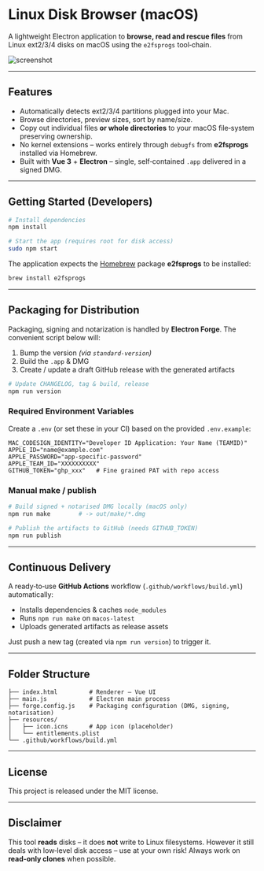 # Linux Disk Browser (macOS)

A lightweight Electron application to **browse, read and rescue files** from Linux ext2/3/4 disks on macOS using the `e2fsprogs` tool‑chain.

![screenshot](https://raw.githubusercontent.com/YOUR_GITHUB_USERNAME/e2fs-gui/main/.github/screenshot.png)

---

## Features

* Automatically detects ext2/3/4 partitions plugged into your Mac.
* Browse directories, preview sizes, sort by name/size.
* Copy out individual files **or whole directories** to your macOS file‑system preserving ownership.
* No kernel extensions – works entirely through `debugfs` from **e2fsprogs** installed via Homebrew.
* Built with **Vue 3** + **Electron** – single, self‑contained `.app` delivered in a signed DMG.

---

## Getting Started (Developers)

```bash
# Install dependencies
npm install

# Start the app (requires root for disk access)
sudo npm start
```

The application expects the [Homebrew](https://brew.sh) package **e2fsprogs** to be installed:

```bash
brew install e2fsprogs
```

---

## Packaging for Distribution

Packaging, signing and notarization is handled by **Electron Forge**.  The convenient script below will:

1. Bump the version _(via `standard-version`)_
2. Build the `.app` & DMG
3. Create / update a draft GitHub release with the generated artifacts

```bash
# Update CHANGELOG, tag & build, release
npm run version
```

### Required Environment Variables

Create a `.env` (or set these in your CI) based on the provided `.env.example`:

```env
MAC_CODESIGN_IDENTITY="Developer ID Application: Your Name (TEAMID)"
APPLE_ID="name@example.com"
APPLE_PASSWORD="app‑specific‑password"
APPLE_TEAM_ID="XXXXXXXXXX"
GITHUB_TOKEN="ghp_xxx"   # Fine grained PAT with repo access
```

### Manual make / publish

```bash
# Build signed + notarised DMG locally (macOS only)
npm run make        # -> out/make/*.dmg

# Publish the artifacts to GitHub (needs GITHUB_TOKEN)
npm run publish
```

---

## Continuous Delivery

A ready‑to‑use **GitHub Actions** workflow (`.github/workflows/build.yml`) automatically:

* Installs dependencies & caches `node_modules`
* Runs `npm run make` on `macos-latest`
* Uploads generated artifacts as release assets

Just push a new tag (created via `npm run version`) to trigger it.

---

## Folder Structure

```
├── index.html         # Renderer – Vue UI
├── main.js            # Electron main process
├── forge.config.js    # Packaging configuration (DMG, signing, notarisation)
├── resources/
│   ├── icon.icns      # App icon (placeholder)
│   └── entitlements.plist
└── .github/workflows/build.yml
```

---

## License

This project is released under the MIT license.

---

## Disclaimer

This tool **reads** disks – it does **not** write to Linux filesystems. However it still deals with low‑level disk access – use at your own risk!  Always work on **read‑only clones** when possible. 